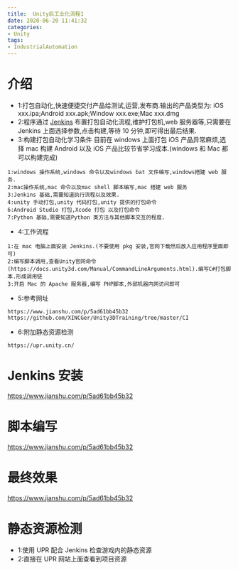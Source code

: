 ```yaml
---
title:  Unity后工业化流程1
date: 2020-06-20 11:41:32
categories:
- Unity
tags:
- IndustrialAutomation
---
```


# 介绍

* 1:打包自动化,快速便捷交付产品给测试,运营,发布商.输出的产品类型为: iOS xxx.ipa;Android xxx.apk;Window xxx.exe;Mac xxx.dmg
* 2:程序通过 [Jenkins](https://www.w3cschool.cn/jenkins/jenkins-5h3228n2.html) 布置打包自动化流程,维护打包机,web 服务器等,只需要在 Jenkins 上面选择参数,点击构建,等待 10 分钟,即可得出最后结果.
* 3:构建打包自动化学习条件
目前在 windows 上面打包 iOS 产品异常麻烦,选择 mac 构建 Android 以及 iOS 产品比较节省学习成本.(windows 和 Mac 都可以构建完成)
```
1:windows 操作系统,windows 命令以及windows bat 文件编写,windows搭建 web 服务.
2:mac操作系统,mac 命令以及mac shell 脚本编写,mac 搭建 web 服务
3:Jenkins 基础,需要知道执行流程以及效果.
4:unity 手动打包,unity 代码打包,unity 提供的打包命令
6:Android Studio 打包,Xcode 打包 以及打包命令
7:Python 基础,需要知道Python 类方法与其他脚本交互的程度.
```
* 4:工作流程
```
1:在 mac 电脑上面安装 Jenkins.(不要使用 pkg 安装,官网下载然后放入应用程序里面即可)
2:编写脚本调用,查看Unity官网命令(https://docs.unity3d.com/Manual/CommandLineArguments.html).编写C#打包脚本.形成调用链
3:开启 Mac 的 Apache 服务器,编写 PHP脚本,外部机器内网访问即可
```
* 5:参考网址
```
https://www.jianshu.com/p/5ad61bb45b32
https://github.com/XINCGer/Unity3DTraining/tree/master/CI
```
* 6:附加静态资源检测
```
https://upr.unity.cn/
```

# Jenkins 安装

https://www.jianshu.com/p/5ad61bb45b32

# 脚本编写

https://www.jianshu.com/p/5ad61bb45b32

# 最终效果

https://www.jianshu.com/p/5ad61bb45b32

# 静态资源检测
* 1:使用 UPR 配合 Jenkins 检查游戏内的静态资源
* 2:直接在 UPR 网站上面查看到项目资源